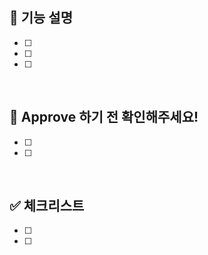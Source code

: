 ## 📢 기능 설명

- [ ]  
- [ ]
- [ ]

<br />

## 🩷 Approve 하기 전 확인해주세요!

- [ ]
- [ ]

<br />

## ✅ 체크리스트

- [ ] 
- [ ]